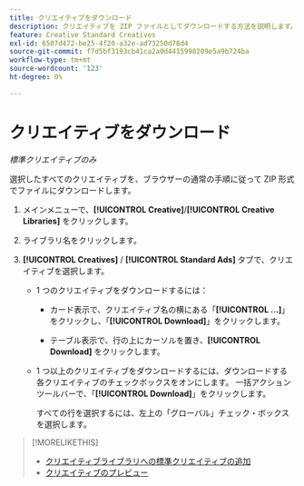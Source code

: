 ```yaml
---
title: クリエイティブをダウンロード
description: クリエイティブを ZIP ファイルとしてダウンロードする方法を説明します。
feature: Creative Standard Creatives
exl-id: 6507d472-be25-4f20-a32e-ad73250d78d4
source-git-commit: f7d5bf3193cb41ca2a0d4415998209e5a9b724ba
workflow-type: tm+mt
source-wordcount: '123'
ht-degree: 0%

---
```


# クリエイティブをダウンロード

*標準クリエイティブのみ*

選択したすべてのクリエイティブを、ブラウザーの通常の手順に従って ZIP 形式でファイルにダウンロードします。

1. メインメニューで、**[!UICONTROL Creative]**/**[!UICONTROL Creative Libraries]** をクリックします。

1. ライブラリ名をクリックします。

1. **[!UICONTROL Creatives]** / **[!UICONTROL Standard Ads]** タブで、クリエイティブを選択します。

   * 1 つのクリエイティブをダウンロードするには：

      * カード表示で、クリエイティブ名の横にある「**[!UICONTROL ...]**」をクリックし、「**[!UICONTROL Download]**」をクリックします。

      * テーブル表示で、行の上にカーソルを置き、**[!UICONTROL Download]** をクリックします。

   * 1 つ以上のクリエイティブをダウンロードするには、ダウンロードする各クリエイティブのチェックボックスをオンにします。 一括アクションツールバーで、「**[!UICONTROL Download]**」をクリックします。

     すべての行を選択するには、左上の「グローバル」チェック・ボックスを選択します。

>[!MORELIKETHIS]
>
>* [ クリエイティブライブラリへの標準クリエイティブの追加 ](creative-add-standard.md)
>* [ クリエイティブのプレビュー ](creative-preview.md)
